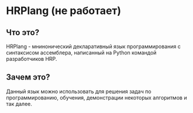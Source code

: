 # HRPlang (не работает)
## Что это?
HRPlang - мнинонический декларативный язык программирования с синтаксисом ассемблера, написанный на Python командой разработчиков HRP. 
## Зачем это?
Данный язык можно использовать для решения задач по программированию, обучения, демонстрации некоторых алгоритмов и так далее.
